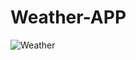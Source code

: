 # Weather-APP


![Weather](https://user-images.githubusercontent.com/107833251/215092799-8c6e38db-00c6-4982-8827-be3fb1e45674.gif)
